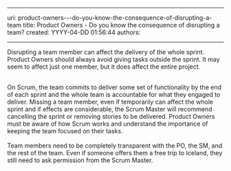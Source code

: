 

---
uri: product-owners---do-you-know-the-consequence-of-disrupting-a-team
title: Product Owners - Do you know the consequence of disrupting a team?
created: YYYY-04-DD 01:56:44
authors:

---




<span class='intro'> Disrupting a team member can affect the delivery of the&#160;whole sprint. Product Owners should always avoid giving tasks outside the sprint. It may seem to affect just one member, but it does affect the entire project. 
<div>​<br></div> </span>


  <p style="margin&#58;0cm 0cm 0pt;">On Scrum, the team commits to deliver some set of functionality by the end of each sprint and the whole team is accountable for what they engaged to deliver. Missing a team member, even if temporarily can affect the whole sprint and if effects are considerable, the Scrum Master will recommend cancelling the sprint or removing stories to be delivered. Product Owners must be aware of how Scrum works and understand the importance of keeping the team focused on their tasks. <br>
<br>
Team members need to be completely transparent with the PO, the SM, and the rest of the team. Even if someone offers them a free trip to Iceland, they still need to ask permission from the Scrum Master.</p>



